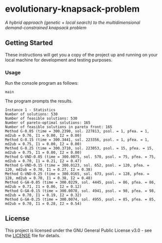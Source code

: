 # evolutionary-knapsack-problem

*A hybrid approach (genetic + local search) to the multidimensional demand-constrained knapsack problem*

## Getting Started

These instructions will get you a copy of the project up and running on your local machine for development and testing purposes.

### Usage

Run the console program as follows:

```
main
```

The program prompts the results.

```
Instance 1 - Statistics
Number of solutions: 530
Number of feasible solutions: 530
Number of pareto-optimal solutions: 165
Number of feasible solutions in pareto front: 165
Method G-0.05 (time = 300.2390, sol. 227813, psol. = 1, pfea. = 1, md2ub = 0.76, I1 = 0.00, I2 = 0.00)
Method G-0.15 (time = 300.3441, sol. 223356, psol. = 1, pfea. = 1, md2ub = 0.75, I1 = 0.00, I2 = 0.00)
Method G-0.25 (time = 300.3710, sol. 223053, psol. = 15, pfea. = 15, md2ub = 0.75, I1 = 0.00, I2 = 0.00)
Method G-VND-0.05 (time = 300.0075, sol. 570, psol. = 75, pfea. = 75, md2ub = 0.70, I1 = 0.21, I2 = 0.47)
Method G-VND-0.15 (time = 300.0123, sol. 652, psol. = 120, pfea. = 120, md2ub = 0.70, I1 = 0.27, I2 = 0.38)
Method G-VND-0.25 (time = 300.0165, sol. 673, psol. = 128, pfea. = 128, md2ub = 0.70, I1 = 0.38, I2 = 0.48)
Method G-GA-0.05 (time = 300.0229, sol. 4445, psol. = 86, pfea. = 86, md2ub = 0.71, I1 = 0.06, I2 = 0.12)
Method G-GA-0.15 (time = 300.0078, sol. 4941, psol. = 98, pfea. = 98, md2ub = 0.70, I1 = 0.19, I2 = 0.32)
Method G-GA-0.25 (time = 300.0074, sol. 4955, psol. = 85, pfea. = 85, md2ub = 0.70, I1 = 0.28, I2 = 0.54)
```

## License

This project is licensed under the GNU General Public License v3.0 - see the [LICENSE](LICENSE) file for details.
